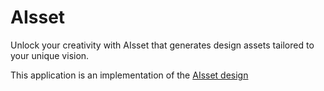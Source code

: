 # AIsset

Unlock your creativity with AIsset that generates design assets tailored to your unique vision.

This application is an implementation of the [AIsset design](https://www.figma.com/file/XP2VuMnfdxyRvh1tpM9xWw/Design?node-id=29%3A3369)
